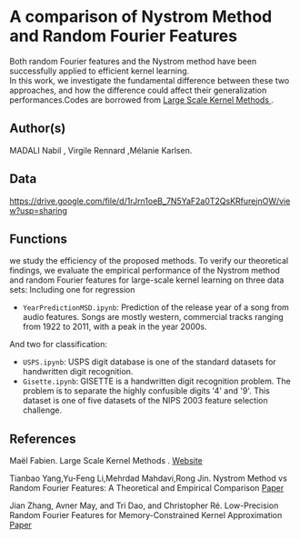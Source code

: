 

# A comparison of Nystrom Method and Random Fourier Features
Both random Fourier features and the Nystrom method have been successfully applied to efficient kernel learning.  
In this work, we investigate the fundamental difference  between  these  two  approaches,  and  how  the  difference 
could  affect their generalization performances.Codes are borrowed from [Large Scale Kernel Methods ](https://maelfabien.github.io/machinelearning/largescale/).

## Author(s)

MADALI Nabil , Virgile Rennard ,Mélanie Karlsen.
## Data 
https://drive.google.com/file/d/1rJrn1oeB_7N5YaF2a0T2QsKRfurejnOW/view?usp=sharing
## Functions

we study the efficiency of the proposed methods.
To verify our theoretical findings, we evaluate the empirical performance of the Nystrom method and 
random Fourier features for large-scale kernel learning on three data sets:
Including one for regression 

* `YearPredictionMSD.ipynb`: Prediction of the release year of a song from audio features. Songs are mostly western, commercial tracks ranging from 1922 to 2011, with a peak in the year 2000s.
	

And two for classification:
* `USPS.ipynb`: USPS digit database is one of the standard datasets for handwritten digit recognition. 
* `Gisette.ipynb`: GISETTE is a handwritten digit recognition problem. The problem is to separate the highly confusible digits '4' and '9'. This dataset is one of five datasets of the NIPS 2003 feature selection challenge.
## References

Maël Fabien. Large Scale Kernel Methods . [Website](https://maelfabien.github.io/machinelearning/largescale/#)

Tianbao Yang,Yu-Feng Li,Mehrdad Mahdavi,Rong Jin. Nystrom Method vs Random Fourier Features: A Theoretical and Empirical Comparison [Paper](http://dirk.eddelbuettel.com/papers/RcppArmadillo.pdf)

Jian Zhang, Avner May, and Tri Dao, and Christopher Ré. Low-Precision Random Fourier Features for Memory-Constrained Kernel Approximation [Paper](http://proceedings.mlr.press/v89/zhang19f.html)
